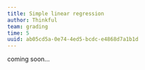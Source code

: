 ```yaml
---
title: Simple linear regression
author: Thinkful
team: grading
time: 5
uuid: ab05cd5a-0e74-4ed5-bcdc-e4868d7a1b1d
---
```


coming soon...
